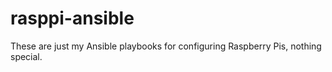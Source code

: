 # rasppi-ansible

These are just my Ansible playbooks for configuring Raspberry Pis, nothing
special.
